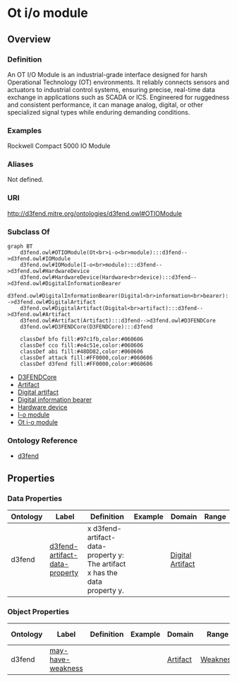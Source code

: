 # Ot i/o module

## Overview

### Definition
An OT I/O Module is an industrial-grade interface designed for harsh Operational Technology (OT) environments. It reliably connects sensors and actuators to industrial control systems, ensuring precise, real-time data exchange in applications such as SCADA or ICS. Engineered for ruggedness and consistent performance, it can manage analog, digital, or other specialized signal types while enduring demanding conditions.

### Examples
Rockwell Compact 5000 IO Module

### Aliases
Not defined.

### URI
http://d3fend.mitre.org/ontologies/d3fend.owl#OTIOModule

### Subclass Of
```mermaid
graph BT
    d3fend.owl#OTIOModule(Ot<br>i-o<br>module):::d3fend-->d3fend.owl#IOModule
    d3fend.owl#IOModule(I-o<br>module):::d3fend-->d3fend.owl#HardwareDevice
    d3fend.owl#HardwareDevice(Hardware<br>device):::d3fend-->d3fend.owl#DigitalInformationBearer
    d3fend.owl#DigitalInformationBearer(Digital<br>information<br>bearer):::d3fend-->d3fend.owl#DigitalArtifact
    d3fend.owl#DigitalArtifact(Digital<br>artifact):::d3fend-->d3fend.owl#Artifact
    d3fend.owl#Artifact(Artifact):::d3fend-->d3fend.owl#D3FENDCore
    d3fend.owl#D3FENDCore(D3FENDCore):::d3fend
    
    classDef bfo fill:#97c1fb,color:#060606
    classDef cco fill:#e4c51e,color:#060606
    classDef abi fill:#48DD82,color:#060606
    classDef attack fill:#FF0000,color:#060606
    classDef d3fend fill:#FF0000,color:#060606
```

- [D3FENDCore](/docs/ontology/reference/model/D3FENDCore/D3FENDCore.md)
- [Artifact](/docs/ontology/reference/model/D3FENDCore/Artifact/Artifact.md)
- [Digital artifact](/docs/ontology/reference/model/D3FENDCore/Artifact/Digital%20artifact/Digital%20artifact.md)
- [Digital information bearer](/docs/ontology/reference/model/D3FENDCore/Artifact/Digital%20artifact/Digital%20information%20bearer/Digital%20information%20bearer.md)
- [Hardware device](/docs/ontology/reference/model/D3FENDCore/Artifact/Digital%20artifact/Digital%20information%20bearer/Hardware%20device/Hardware%20device.md)
- [I-o module](/docs/ontology/reference/model/D3FENDCore/Artifact/Digital%20artifact/Digital%20information%20bearer/Hardware%20device/I-o%20module/I-o%20module.md)
- [Ot i-o module](/docs/ontology/reference/model/D3FENDCore/Artifact/Digital%20artifact/Digital%20information%20bearer/Hardware%20device/I-o%20module/Ot%20i-o%20module/Ot%20i-o%20module.md)


### Ontology Reference
- [d3fend](http://d3fend.mitre.org/ontologies/d3fend.owl#)

## Properties
### Data Properties
| Ontology | Label | Definition | Example | Domain | Range |
|----------|-------|------------|---------|--------|-------|
| d3fend | [d3fend-artifact-data-property](http://d3fend.mitre.org/ontologies/d3fend.owl#d3fend-artifact-data-property) | x d3fend-artifact-data-property y: The artifact x has the data property y. |  | [Digital Artifact](/docs/ontology/reference/model/D3FENDCore/Artifact/Digital%20artifact/Digital%20artifact.md) | []() |

### Object Properties
| Ontology | Label | Definition | Example | Domain | Range | Inverse Of |
|----------|-------|------------|---------|--------|-------|------------|
| d3fend | [may-have-weakness](http://d3fend.mitre.org/ontologies/d3fend.owl#may-have-weakness) |  |  | [Artifact](/docs/ontology/reference/model/D3FENDCore/Artifact/Artifact.md) | [Weakness](/docs/ontology/reference/model/D3FENDCore/Weakness/Weakness.md) | []() |

